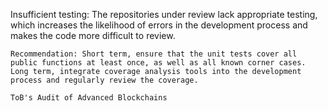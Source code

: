 Insufficient testing: The repositories under review lack appropriate testing, which increases the likelihood of errors in the development process and makes the code more difficult to review.

    Recommendation: Short term, ensure that the unit tests cover all public functions at least once, as well as all known corner cases. Long term, integrate coverage analysis tools into the development process and regularly review the coverage.

    ToB's Audit of Advanced Blockchains